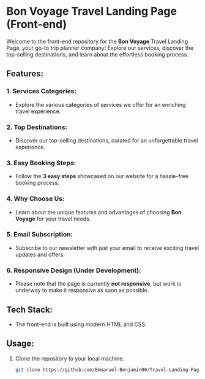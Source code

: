 # Bon Voyage Travel Landing Page (Front-end)

Welcome to the front-end repository for the <strong>Bon Voyage</strong> Travel Landing Page, your go-to trip planner company! Explore our services, discover the top-selling destinations, and learn about the effortless booking process.

## Features:

### 1. Services Categories:

   - Explore the various categories of services we offer for an enriching travel experience.

### 2. Top Destinations:

   - Discover our top-selling destinations, curated for an unforgettable travel experience.

### 3. Easy Booking Steps:

   - Follow the <strong>3 easy steps</strong> showcased on our website for a hassle-free booking process.

### 4. Why Choose Us:

   - Learn about the unique features and advantages of choosing <strong>Bon Voyage</strong> for your travel needs.

### 5. Email Subscription:

   - Subscribe to our newsletter with just your email to receive exciting travel updates and offers.

### 6. Responsive Design (Under Development):

   - Please note that the page is currently <strong>not responsive</strong>, but work is underway to make it responsive as soon as possible.

## Tech Stack:

   - The front-end is built using modern HTML and CSS.

## Usage:

1. Clone the repository to your local machine.
   ```bash
   git clone https://github.com/Emmanuel-Benjamin00/Travel-Landing-Page
